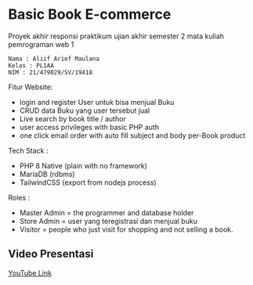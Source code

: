 # Basic Book E-commerce

Proyek akhir responsi praktikum ujian akhir semester 2 mata kuliah pemrograman web 1

```
Nama : Aliif Arief Maulana
Kelas : PL1AA
NIM : 21/479029/SV/19418
```

Fitur Website:

- login and register User untuk bisa menjual Buku
- CRUD data Buku yang user tersebut jual
- Live search by book title / author
- user access privileges with basic PHP auth
- one click email order with auto fill subject and body per-Book product

Tech Stack : 

- PHP 8 Native (plain with no framework) 
- MariaDB (rdbms) 
- TailwindCSS (export from nodejs process)

Roles :

- Master Admin = the programmer and database holder
- Store Admin = user yang teregistrasi dan menjual buku
- Visitor = people who just visit for shopping and not selling a book.

## Video Presentasi

[YouTube Link]()